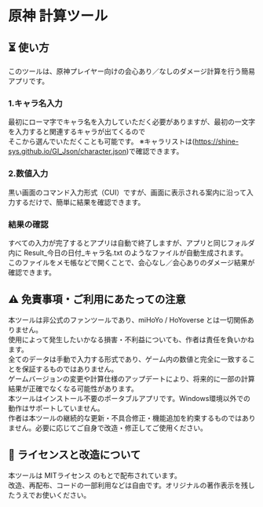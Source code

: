 # 原神 計算ツール
## ⏳️ 使い方
このツールは、原神プレイヤー向けの会心あり／なしのダメージ計算を行う簡易アプリです。
### 1.キャラ名入力
最初にローマ字でキャラ名を入力していただく必要がありますが、最初の一文字を入力すると関連するキャラが出てくるので  
そこから選んでいただくことも可能です。
※キャラリストは(https://shine-sys.github.io/GI_Json/character.json)で確認できます。
### 2.数値入力


黒い画面のコマンド入力形式（CUI）ですが、画面に表示される案内に沿って入力するだけで、簡単に結果を確認できます。
### 結果の確認
すべての入力が完了するとアプリは自動で終了しますが、アプリと同じフォルダ内に
Result_今日の日付_キャラ名.txt のようなファイルが自動生成されます。
このファイルをメモ帳などで開くことで、会心なし／会心ありのダメージ結果が確認できます。
## ⚠️ 免責事項・ご利用にあたっての注意
本ツールは非公式のファンツールであり、miHoYo / HoYoverse とは一切関係ありません。  
使用によって発生したいかなる損害・不利益についても、作者は責任を負いかねます。  
全てのデータは手動で入力する形式であり、ゲーム内の数値と完全に一致することを保証するものではありません。  
ゲームバージョンの変更や計算仕様のアップデートにより、将来的に一部の計算結果が正確でなくなる可能性があります。  
本ツールはインストール不要のポータブルアプリです。Windows環境以外での動作はサポートしていません。  
作者は本ツールの継続的な更新・不具合修正・機能追加を約束するものではありません。必要に応じてご自身で改造・修正してご使用ください。  
## 🔧 ライセンスと改造について  
本ツールは MITライセンス のもとで配布されています。  
改造、再配布、コードの一部利用などは自由です。オリジナルの著作表示を残したうえでお使いください。  

